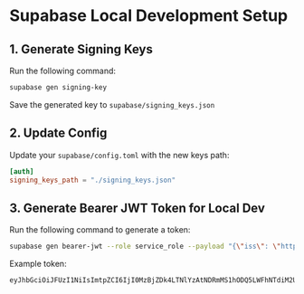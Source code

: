 # Supabase Local Development Setup

## 1. Generate Signing Keys

Run the following command:

```bash
supabase gen signing-key
```

Save the generated key to `supabase/signing_keys.json`

## 2. Update Config

Update your `supabase/config.toml` with the new keys path:

```toml
[auth]
signing_keys_path = "./signing_keys.json"
```

## 3. Generate Bearer JWT Token for Local Dev

Run the following command to generate a token:

```bash
supabase gen bearer-jwt --role service_role --payload "{\"iss\": \"http://127.0.0.1:54321/auth/v1\", \"aud\": \"authenticated\"}" --valid-for "5256000m"
```

Example token:

```
eyJhbGciOiJFUzI1NiIsImtpZCI6IjI0MzBjZDk4LTNlYzAtNDRmMS1hODQ5LWFhNTdiM2UxYThlYiIsInR5cCI6IkpXVCJ9.eyJhdWQiOiJhdXRoZW50aWNhdGVkIiwiZXhwIjoxNzkxMDI5MTk3LCJpYXQiOjE3NTk0OTMxOTcsImlzcyI6Imh0dHA6Ly8xMjcuMC4wLjE6NTQzMjEvYXV0aC92MSIsInJvbGUiOiJzZXJ2aWNlX3JvbGUifQ.OsarvGRtdn_z9pZ46NWsj9jd0JgwuhoCMRyCzj6pHHL2DDl8hr9AexHCKbWENpWkA2HPKg6x83iFCV4s8hBwUg
```
